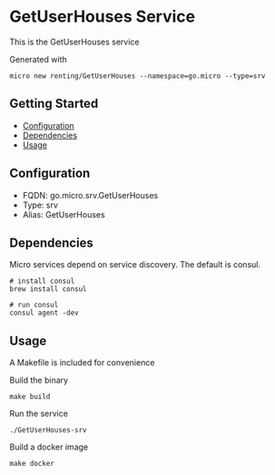 # GetUserHouses Service

This is the GetUserHouses service

Generated with

```
micro new renting/GetUserHouses --namespace=go.micro --type=srv
```

## Getting Started

- [Configuration](#configuration)
- [Dependencies](#dependencies)
- [Usage](#usage)

## Configuration

- FQDN: go.micro.srv.GetUserHouses
- Type: srv
- Alias: GetUserHouses

## Dependencies

Micro services depend on service discovery. The default is consul.

```
# install consul
brew install consul

# run consul
consul agent -dev
```

## Usage

A Makefile is included for convenience

Build the binary

```
make build
```

Run the service
```
./GetUserHouses-srv
```

Build a docker image
```
make docker
```